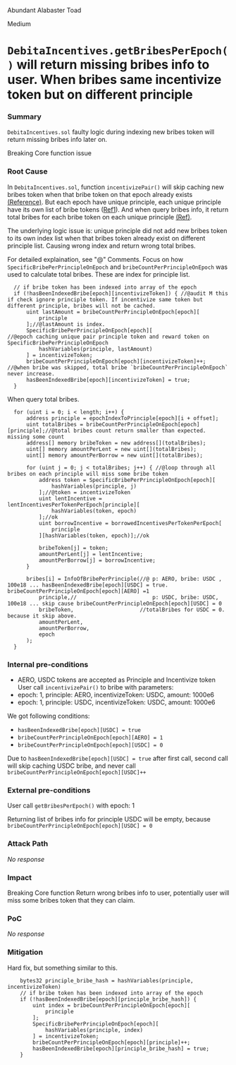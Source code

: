 Abundant Alabaster Toad

Medium

# `DebitaIncentives.getBribesPerEpoch()` will return missing bribes info to user. When bribes same incentivize token but on different principle

### Summary


`DebitaIncentives.sol` faulty logic during indexing new bribes token will return missing bribes info later on.

Breaking Core function issue

### Root Cause


In `DebitaIncentives.sol`, function `incentivizePair()` will skip caching new bribes token when that bribe token on that epoch already exists [(Reference)](https://github.com/sherlock-audit/2024-11-debita-finance-v3/blob/main/Debita-V3-Contracts/contracts/DebitaIncentives.sol#L257).
But each epoch have unique principle, each unique principle have its own list of bribe tokens ([Ref1](https://github.com/sherlock-audit/2024-11-debita-finance-v3/blob/main/Debita-V3-Contracts/contracts/DebitaIncentives.sol#L57-L63)).
And when query bribes info, it return total bribes for each bribe token on each unique principle [(Ref)](https://github.com/sherlock-audit/2024-11-debita-finance-v3/blob/main/Debita-V3-Contracts/contracts/DebitaIncentives.sol#L364-L396).

The underlying logic issue is: unique principle did not add new bribes token to its own index list when that bribes token already exist on different principle list. Causing wrong index and return wrong total bribes.

For detailed explaination, see "@" Comments. 
Focus on how `SpecificBribePerPrincipleOnEpoch` and `bribeCountPerPrincipleOnEpoch` was used to calculate total bribes. These are index for principle list.
```solidity
  // if bribe token has been indexed into array of the epoch
  if (!hasBeenIndexedBribe[epoch][incentivizeToken]) { //@audit M this if check ignore principle token. If incentivize same token but different principle, bribes will not be cached.
      uint lastAmount = bribeCountPerPrincipleOnEpoch[epoch][ 
          principle
      ];//@lastAmount is index.
      SpecificBribePerPrincipleOnEpoch[epoch][                  //@epoch caching unique pair principle token and reward token on SpecificBribePerPrincipleOnEpoch
          hashVariables(principle, lastAmount)
      ] = incentivizeToken;                                     
      bribeCountPerPrincipleOnEpoch[epoch][incentivizeToken]++; //@when bribe was skipped, total bribe `bribeCountPerPrincipleOnEpoch` never increase.
      hasBeenIndexedBribe[epoch][incentivizeToken] = true;
  }
```

When query total bribes.

```solidity
  for (uint i = 0; i < length; i++) {
      address principle = epochIndexToPrinciple[epoch][i + offset];
      uint totalBribes = bribeCountPerPrincipleOnEpoch[epoch][principle];//@total bribes count return smaller than expected. missing some count
      address[] memory bribeToken = new address[](totalBribes);
      uint[] memory amountPerLent = new uint[](totalBribes);
      uint[] memory amountPerBorrow = new uint[](totalBribes);

      for (uint j = 0; j < totalBribes; j++) { //@loop through all bribes on each principle will miss some bribe token
          address token = SpecificBribePerPrincipleOnEpoch[epoch][
              hashVariables(principle, j)
          ];//@token = incentivizeToken
          uint lentIncentive = lentIncentivesPerTokenPerEpoch[principle][
              hashVariables(token, epoch)
          ];//ok
          uint borrowIncentive = borrowedIncentivesPerTokenPerEpoch[
              principle
          ][hashVariables(token, epoch)];//ok

          bribeToken[j] = token;
          amountPerLent[j] = lentIncentive;
          amountPerBorrow[j] = borrowIncentive;
      }

      bribes[i] = InfoOfBribePerPrinciple(//@ p: AERO, bribe: USDC , 100e18 ... hasBeenIndexedBribe[epoch][USDC] = true. bribeCountPerPrincipleOnEpoch[epoch][AERO] =1
          principle,//                        p: USDC, bribe: USDC, 100e18 ... skip cause bribeCountPerPrincipleOnEpoch[epoch][USDC] = 0
          bribeToken,                     //totalBribes for USDC = 0. because it skip above.
          amountPerLent,
          amountPerBorrow,
          epoch
      );
  }
```

### Internal pre-conditions


- AERO, USDC tokens are accepted as Principle and Incentivize token
User call `incentivizePair()` to bribe with parameters:
- epoch: 1, principle: AERO, incentivizeToken: USDC, amount: 1000e6
- epoch: 1, principle: USDC, incentivizeToken: USDC, amount: 1000e6

We got following conditions:

- `hasBeenIndexedBribe[epoch][USDC] = true`
- `bribeCountPerPrincipleOnEpoch[epoch][AERO] = 1`
- `bribeCountPerPrincipleOnEpoch[epoch][USDC] = 0`

Due to `hasBeenIndexedBribe[epoch][USDC] = true` after first call, second call will skip caching USDC bribe, and never call `bribeCountPerPrincipleOnEpoch[epoch][USDC]++`


### External pre-conditions


User call `getBribesPerEpoch()` with epoch: 1

Returning list of bribes info for principle USDC will be empty, because `bribeCountPerPrincipleOnEpoch[epoch][USDC] = 0`


### Attack Path

_No response_

### Impact

Breaking Core function
Return wrong bribes info to user, potentially user will miss some bribes token that they can claim.


### PoC

_No response_

### Mitigation


Hard fix, but something similar to this.

```solidity
    bytes32 principle_bribe_hash = hashVariables(principle, incentivizeToken)
    // if bribe token has been indexed into array of the epoch
    if (!hasBeenIndexedBribe[epoch][principle_bribe_hash]) { 
        uint index = bribeCountPerPrincipleOnEpoch[epoch][ 
            principle
        ];
        SpecificBribePerPrincipleOnEpoch[epoch][
            hashVariables(principle, index)
        ] = incentivizeToken;
        bribeCountPerPrincipleOnEpoch[epoch][principle]++;
        hasBeenIndexedBribe[epoch][principle_bribe_hash] = true;
    }
```